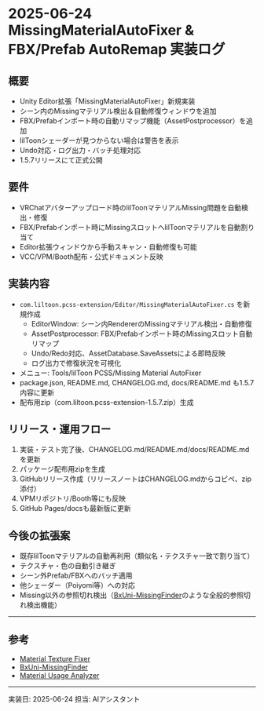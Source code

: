 # 2025-06-24 MissingMaterialAutoFixer & FBX/Prefab AutoRemap 実装ログ

## 概要
- Unity Editor拡張「MissingMaterialAutoFixer」新規実装
- シーン内のMissingマテリアル検出＆自動修復ウィンドウを追加
- FBX/Prefabインポート時の自動リマップ機能（AssetPostprocessor）を追加
- lilToonシェーダーが見つからない場合は警告を表示
- Undo対応・ログ出力・バッチ処理対応
- 1.5.7リリースにて正式公開

## 要件
- VRChatアバターアップロード時のlilToonマテリアルMissing問題を自動検出・修復
- FBX/Prefabインポート時にMissingスロットへlilToonマテリアルを自動割り当て
- Editor拡張ウィンドウから手動スキャン・自動修復も可能
- VCC/VPM/Booth配布・公式ドキュメント反映

## 実装内容
- `com.liltoon.pcss-extension/Editor/MissingMaterialAutoFixer.cs` を新規作成
    - EditorWindow: シーン内RendererのMissingマテリアル検出・自動修復
    - AssetPostprocessor: FBX/Prefabインポート時のMissingスロット自動リマップ
    - Undo/Redo対応、AssetDatabase.SaveAssetsによる即時反映
    - ログ出力で修復状況を可視化
- メニュー: Tools/lilToon PCSS/Missing Material AutoFixer
- package.json, README.md, CHANGELOG.md, docs/README.md も1.5.7内容に更新
- 配布用zip（com.liltoon.pcss-extension-1.5.7.zip）生成

## リリース・運用フロー
1. 実装・テスト完了後、CHANGELOG.md/README.md/docs/README.mdを更新
2. パッケージ配布用zipを生成
3. GitHubリリース作成（リリースノートはCHANGELOG.mdからコピペ、zip添付）
4. VPMリポジトリ/Booth等にも反映
5. GitHub Pages/docsも最新版に更新

## 今後の拡張案
- 既存lilToonマテリアルの自動再利用（類似名・テクスチャ一致で割り当て）
- テクスチャ・色の自動引き継ぎ
- シーン外Prefab/FBXへのバッチ適用
- 他シェーダー（Poiyomi等）への対応
- Missing以外の参照切れ検出（[BxUni-MissingFinder](https://github.com/bexide/BxUni-MissingFinder)のような全般的参照切れ検出機能）

---

## 参考
- [Material Texture Fixer](https://github.com/ahabdeveloper/Unity-material-textures-tools)
- [BxUni-MissingFinder](https://github.com/bexide/BxUni-MissingFinder)
- [Material Usage Analyzer](https://github.com/robertrumney/material-usage)

---

実装日: 2025-06-24
担当: AIアシスタント 